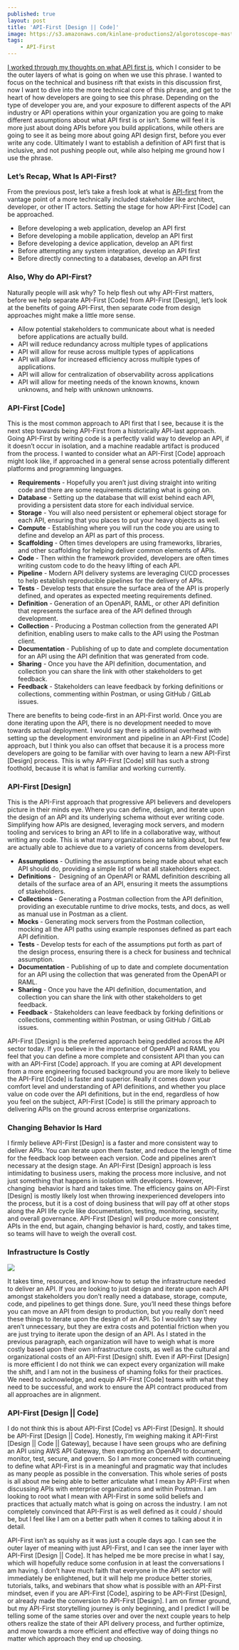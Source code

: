 ```yaml
---
published: true
layout: post
title: 'API-First [Design || Code]'
image: https://s3.amazonaws.com/kinlane-productions2/algorotoscope-master/la_muse-alan-turing-side.jpg
tags:
    - API-First
---
```


[I worked through my thoughts on what API first is](http://apievangelist.com/2020/03/09/what-is-api-first/), which I consider to be the outer layers of what is going on when we use this phrase. I wanted to focus on the technical and business rift that exists in this discussion first, now I want to dive into the more technical core of this phrase, and get to the heart of how developers are going to see this phrase. Depending on the type of developer you are, and your exposure to different aspects of the API industry or API operations within your organization you are going to make different assumptions about what API first is or isn’t. Some will feel it is more just about doing APIs before you build applications, while others are going to see it as being more about going API design first, before you ever write any code. Ultimately I want to establish a definition of API first that is inclusive, and not pushing people out, while also helping me ground how I use the phrase.

### Let’s Recap, What Is API-First?

From the previous post, let’s take a fresh look at what is [API-first](https://www.postman.com/api-first/) from the vantage point of a more technically included stakeholder like architect, developer, or other IT actors. Setting the stage for how API-First \[Code\] can be approached.

*   Before developing a web application, develop an API first
*   Before developing a mobile application, develop an API first
*   Before developing a device application, develop an API first
*   Before attempting any system integration, develop an API first
*   Before directly connecting to a databases, develop an API first

### Also, Why do API-First?

Naturally people will ask why? To help flesh out why API-First matters, before we help separate API-First \[Code\] from API-First \[Design\], let’s look at the benefits of going API-First, then separate code from design approaches might make a little more sense.

*   Allow potential stakeholders to communicate about what is needed before applications are actually build.
*   API will reduce redundancy across multiple types of applications
*   API will allow for reuse across multiple types of applications
*   API will allow for increased efficiency across multiple types of applications.
*   API will allow for centralization of observability across applications
*   API will allow for meeting needs of the known knowns, known unknowns, and help with unknown unknowns.

### API-First \[Code\]

This is the most common approach to API first that I see, because it is the next step towards being API-First from a historically API-last approach. Going API-First by writing code is a perfectly valid way to develop an API, if it doesn’t occur in isolation, and a machine readable artifact is produced from the process. I wanted to consider what an API-First \[Code\] approach might look like, if approached in a general sense across potentially different platforms and programming languages. 

*   **Requirements** - Hopefully you aren’t just diving straight into writing code and there are some requirements dictating what is going on.
*   **Database** - Setting up the database that will exist behind each API, providing a persistent data store for each individual service.
*   **Storage** - You will also need persistent or ephemeral object storage for each API, ensuring that you places to put your heavy objects as well.
*   **Compute** - Establishing where you will run the code you are using to define and develop an API as part of this process.
*   **Scaffolding** - Often times developers are using frameworks, libraries, and other scaffolding for helping deliver common elements of APIs.
*   **Code** - Then within the framework provided, developers are often times writing custom code to do the heavy lifting of each API.
*   **Pipeline** - Modern API delivery systems are leveraging CI/CD processes to help establish reproducible pipelines for the delivery of APIs.
*   **Tests** - Develop tests that ensure the surface area of the API is properly defined, and operates as expected meeting requirements defined.
*   **Definition** - Generation of an OpenAPI, RAML, or other API definition that represents the surface area of the API defined through development.
*   **Collection** - Producing a Postman collection from the generated API definition, enabling users to make calls to the API using the Postman client.
*   **Documentation** - Publishing of up to date and complete documentation for an API using the API definition that was generated from code.
*   **Sharing** - Once you have the API definition, documentation, and collection you can share the link with other stakeholders to get feedback.
*   **Feedback** - Stakeholders can leave feedback by forking definitions or collections, commenting within Postman, or using GitHub / GitLab issues.

There are benefits to being code-first in an API-First world. Once you are done iterating upon the API, there is no development needed to move towards actual deployment. I would say there is additional overhead with setting up the development environment and pipeline in an API-First \[Code\] approach, but I think you also can offset that because it is a process more developers are going to be familiar with over having to learn a new API-First \[Design\] process. This is why API-First \[Code\] still has such a strong foothold, because it is what is familiar and working currently.

### API-First \[Design\]

This is the API-First approach that progressive API believers and developers picture in their minds eye. Where you can define, design, and iterate upon the design of an API and its underlying schema without ever writing code. Simplifying how APIs are designed, leveraging mock servers, and modern tooling and services to bring an API to life in a collaborative way, without writing any code. This is what many organizations are talking about, but few are actually able to achieve due to a variety of concerns from developers.

*   **Assumptions** - Outlining the assumptions being made about what each API should do, providing a simple list of what all stakeholders expect.
*   **Definitions** -  Designing of an OpenAPI or RAML definition describing all details of the surface area of an API, ensuring it meets the assumptions of stakeholders.
*   **Collections** - Generating a Postman collection from the API definition, providing an executable runtime to drive mocks, tests, and docs, as well as manual use in Postman as a client.
*   **Mocks** - Generating mock servers from the Postman collection, mocking all the API paths using example responses defined as part each API definition.
*   **Tests** - Develop tests for each of the assumptions put forth as part of the design process, ensuring there is a check for business and technical assumption.
*   **Documentation** - Publishing of up to date and complete documentation for an API using the collection that was generated from the OpenAPI or RAML.
*   **Sharing** - Once you have the API definition, documentation, and collection you can share the link with other stakeholders to get feedback.
*   **Feedback** - Stakeholders can leave feedback by forking definitions or collections, commenting within Postman, or using GitHub / GitLab issues.

API-First \[Design\] is the preferred approach being peddled across the API sector today. If you believe in the importance of OpenAPI and RAML you feel that you can define a more complete and consistent API than you can with an API-First \[Code\] approach. If you are coming at API development from a more engineering focused background you are more likely to believe the API-First \[Code\] is faster and superior. Really it comes down your comfort level and understanding of API definitions, and whether you place value on code over the API definitions, but in the end, regardless of how you feel on the subject, API-First \[Code\] is still the primary approach to delivering APIs on the ground across enterprise organizations.

### Changing Behavior Is Hard

I firmly believe API-First \[Design\] is a faster and more consistent way to deliver APIs. You can iterate upon them faster, and reduce the length of time for the feedback loop between each version. Code and pipelines aren’t necessary at the design stage. An API-First \[Design\] approach is less intimidating to business users, making the process more inclusive, and not just something that happens in isolation with developers. However, changing  behavior is hard and takes time. The efficiency gains on API-First \[Design\] is mostly likely lost when throwing inexperienced developers into the process, but it is a cost of doing business that will pay off at other stops along the API life cycle like documentation, testing, monitoring, security, and overall governance. API-First \[Design\] will produce more consistent APIs in the end, but again, changing behavior is hard, costly, and takes time, so teams will have to weigh the overall cost.

### Infrastructure Is Costly

![](https://s3.amazonaws.com/kinlane-productions2/algorotoscope-master/la-muse-blechlety-old-racks.jpg)

It takes time, resources, and know-how to setup the infrastructure needed to deliver an API. If you are looking to just design and iterate upon each API amongst stakeholders you don’t really need a database, storage, compute, code, and pipelines to get things done. Sure, you’ll need these things before you can move an API from design to production, but you really don’t need these things to iterate upon the design of an API. So I wouldn’t say they aren’t unnecessary, but they are extra costs and potential friction when you are just trying to iterate upon the design of an API. As I stated in the previous paragraph, each organization will have to weigh what is more costly based upon their own infrastructure costs, as well as the cultural and organizational costs of an API-First \[Design\] shift. Even if API-First \[Design\] is more efficient I do not think we can expect every organization will make the shift, and I am not in the business of shaming folks for their practices. We need to acknowledge, and equip API-First \[Code\] teams with what they need to be successful, and work to ensure the API contract produced from all approaches are in alignment.

### API-First \[Design || Code\]

I do not think this is about API-First \[Code\] vs API-First \[Design\]. It should be API-First \[Design || Code\]. Honestly, I’m weighing making it API-First \[Design || Code || Gateway\], because I have seen groups who are defining an API using AWS API Gateway, then exporting an OpenAPI to document, monitor, test, secure, and govern. So I am more concerned with continueing to define what API-First is in a meaningful and pragmatic way that includes as many people as possible in the conversation. This whole series of posts is all about me being able to better articulate what I mean by API-First when discussing APIs with enterprise organizations and within Postman. I am looking to root what I mean with API-First in some solid beliefs and practices that actually match what is going on across the industry. I am not completely convinced that API-First is as well defined as it could / should be, but I feel like I am on a better path when it comes to talking about it in detail.

API-First isn’t as squishy as it was just a couple days ago. I can see the outer layer of meaning with just API-First, and I can see the inner layer with API-First \[Design || Code\]. It has helped me be more precise in what I say, which will hopefully reduce some confusion in at least the conversations I am having. I don’t have much faith that everyone in the API sector will immediately be enlightened, but it will help me produce better stories, tutorials, talks, and webinars that show what is possible with an API-First mindset, even if you are API-First \[Code\], aspiring to be API-First \[Design\], or already made the conversion to API-First \[Design\]. I am on firmer ground, but my API-First storytelling journey is only beginning, and I predict I will be telling some of the same stories over and over the next couple years to help others realize the state of their API delivery process, and further optimize, and move towards a more efficient and effective way of doing things no matter which approach they end up choosing.